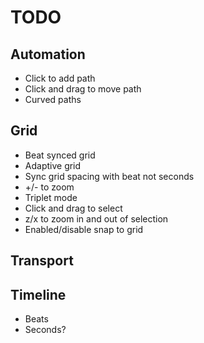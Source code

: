 # TODO

## Automation

- Click to add path
- Click and drag to move path
- Curved paths

## Grid

- Beat synced grid
- Adaptive grid
- Sync grid spacing with beat not seconds
- +/- to zoom
- Triplet mode
- Click and drag to select
- z/x to zoom in and out of selection
- Enabled/disable snap to grid

## Transport

## Timeline

- Beats
- Seconds?

